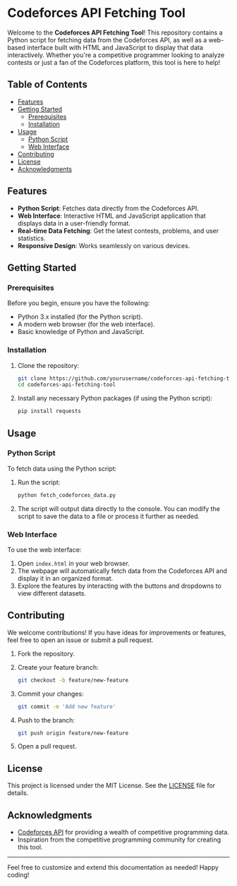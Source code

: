 # Codeforces API Fetching Tool

Welcome to the **Codeforces API Fetching Tool**! This repository contains a Python script for fetching data from the Codeforces API, as well as a web-based interface built with HTML and JavaScript to display that data interactively. Whether you're a competitive programmer looking to analyze contests or just a fan of the Codeforces platform, this tool is here to help!

## Table of Contents

- [Features](#features)
- [Getting Started](#getting-started)
  - [Prerequisites](#prerequisites)
  - [Installation](#installation)
- [Usage](#usage)
  - [Python Script](#python-script)
  - [Web Interface](#web-interface)
- [Contributing](#contributing)
- [License](#license)
- [Acknowledgments](#acknowledgments)

## Features

- **Python Script**: Fetches data directly from the Codeforces API.
- **Web Interface**: Interactive HTML and JavaScript application that displays data in a user-friendly format.
- **Real-time Data Fetching**: Get the latest contests, problems, and user statistics.
- **Responsive Design**: Works seamlessly on various devices.

## Getting Started

### Prerequisites

Before you begin, ensure you have the following:

- Python 3.x installed (for the Python script).
- A modern web browser (for the web interface).
- Basic knowledge of Python and JavaScript.

### Installation

1. Clone the repository:

   ```bash
   git clone https://github.com/yourusername/codeforces-api-fetching-tool.git
   cd codeforces-api-fetching-tool
   ```

2. Install any necessary Python packages (if using the Python script):

   ```bash
   pip install requests
   ```

## Usage

### Python Script

To fetch data using the Python script:

1. Run the script:

   ```bash
   python fetch_codeforces_data.py
   ```

2. The script will output data directly to the console. You can modify the script to save the data to a file or process it further as needed.

### Web Interface

To use the web interface:

1. Open `index.html` in your web browser.
2. The webpage will automatically fetch data from the Codeforces API and display it in an organized format.
3. Explore the features by interacting with the buttons and dropdowns to view different datasets.

## Contributing

We welcome contributions! If you have ideas for improvements or features, feel free to open an issue or submit a pull request.

1. Fork the repository.
2. Create your feature branch:

   ```bash
   git checkout -b feature/new-feature
   ```

3. Commit your changes:

   ```bash
   git commit -m 'Add new feature'
   ```

4. Push to the branch:

   ```bash
   git push origin feature/new-feature
   ```

5. Open a pull request.

## License

This project is licensed under the MIT License. See the [LICENSE](LICENSE) file for details.

## Acknowledgments

- [Codeforces API](https://codeforces.com/apiHelp) for providing a wealth of competitive programming data.
- Inspiration from the competitive programming community for creating this tool.

---

Feel free to customize and extend this documentation as needed! Happy coding!
